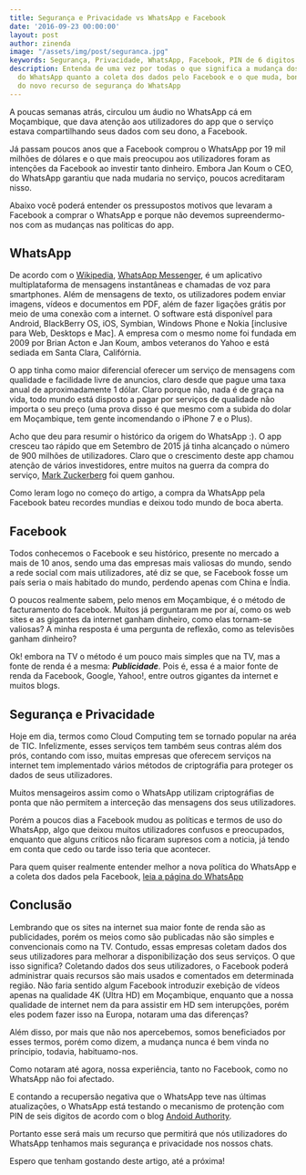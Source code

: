 ```yaml
---
title: Segurança e Privacidade vs WhatsApp e Facebook
date: '2016-09-23 00:00:00'
layout: post
author: zinenda
image: "/assets/img/post/seguranca.jpg"
keywords: Segurança, Privacidade, WhatsApp, Facebook, PIN de 6 digitos
description: Entenda de uma vez por todas o que significa a mudança dos termos e políticas
  do WhatsApp quanto a coleta dos dados pelo Facebook e o que muda, bonus - Noticia
  do novo recurso de segurança do WhatsApp
---
```


A poucas semanas atrás, circulou um áudio no WhatsApp cá em Moçambique, que dava atenção aos utilizadores do app que o serviço estava compartilhando seus dados com seu dono, a Facebook.

Já passam poucos anos que a Facebook comprou o WhatsApp por 19 mil milhões de dólares e o que mais preocupou aos utilizadores foram as intenções da Facebook ao investir tanto dinheiro.
Embora Jan Koum o CEO, do WhatsApp garantiu que nada mudaria no serviço, poucos acreditaram nisso.

Abaixo você poderá entender os pressupostos motivos que levaram a Facebook a comprar o WhatsApp e porque não devemos supreendermo-nos com as mudanças nas politicas do app.

## WhatsApp

De acordo com o [Wikipedia](https://pt.wikipedia.org/wiki/WhatsApp),  [WhatsApp Messenger](http://whatsapp.com),  é um aplicativo multiplataforma de mensagens instantâneas e chamadas de voz para smartphones. 
Além de mensagens de texto, os utilizadores podem enviar imagens, vídeos e documentos em PDF, além de fazer ligações grátis por meio de uma conexão com a internet. 
O software está disponível para Android, BlackBerry OS, iOS, Symbian, Windows Phone e Nokia [inclusive para Web, Desktops e Mac]. 
A empresa com o mesmo nome foi fundada em 2009 por Brian Acton e Jan Koum, ambos veteranos do Yahoo e está sediada em Santa Clara, Califórnia.

O app tinha como maior diferencial oferecer um serviço de mensagens com qualidade e facilidade livre de anuncios, claro desde que pague uma taxa anual de aproximadamente 1 dólar.
Claro porque não, nada é de graça na vida, todo mundo está disposto a pagar por serviços de qualidade não importa o seu preço (uma prova disso é que mesmo com a subida do dolar em Moçambique, tem gente incomendando o iPhone 7 e o Plus).

Acho que deu para resumir o histórico da origem do WhatsApp :).
O app cresceu tao rápido que em Setembro de 2015 já tinha alcançado o número de 900 milhões de utilizadores.
Claro que o crescimento deste app chamou atenção de vários investidores, entre muitos na guerra da compra do serviço, [Mark Zuckerberg](https://pt.wikipedia.org/wiki/Mark_Zuckerberg) foi quem ganhou.

Como leram logo no começo do artigo, a compra da WhatsApp pela Facebook bateu recordes mundias e deixou todo mundo de boca aberta.

## Facebook

Todos conhecemos o Facebook e seu histórico, presente no mercado a mais de 10 anos, sendo uma das empresas mais valiosas do mundo, sendo a rede social com mais utilizadores, até diz se que, se Facebook fosse um país seria o mais habitado do mundo, perdendo apenas com China e Índia.

O poucos realmente sabem, pelo menos em Moçambique, é o método de facturamento do facebook.
Muitos já perguntaram me por aí, como os web sites e as gigantes da internet ganham dinheiro, como elas tornam-se valiosas?
A minha resposta é uma pergunta de reflexão, como as televisões ganham dinheiro?

Ok! embora na TV o método é um pouco mais simples que na TV, mas a fonte de renda é a mesma: ***Publicidade***.
Pois é, essa é a maior fonte de renda da Facebook, Google, Yahoo!, entre outros gigantes da internet e muitos blogs.

## Segurança e Privacidade

Hoje em dia, termos como Cloud Computing tem se tornado popular na aréa de TIC.
Infelizmente, esses serviços tem também seus contras além dos prós, contando com isso, muitas empresas que oferecem serviços na internet tem implementado vários métodos de criptográfia para proteger os dados de seus utilizadores.

Muitos mensageiros assim como o WhatsApp utilizam criptográfias de ponta que não permitem a interceção das mensagens dos seus utilizadores.

Porém a poucos dias a Facebook mudou as políticas e termos de uso do WhatsApp, algo que deixou muitos utilizadores confusos e preocupados, enquanto que alguns críticos não ficaram supresos com a noticia, já tendo em conta  que cedo ou tarde isso teria que acontecer.

Para quem quiser realmente entender melhor a nova política do WhatsApp e a coleta dos dados pela Facebook, [leia a página do WhatsApp](http://whatsapp.com/legal/)

## Conclusão

Lembrando que os sites na internet sua maior fonte de renda são as publicidades, porém os meios como são publicadas não são simples e convencionais como na TV.
Contudo, essas empresas coletam dados dos seus utilizadores para melhorar a disponibilização dos seus serviços.
O que isso significa?
Coletando dados dos seus utilizadores, o Facebook poderá  administrar quais recursos são mais usados e comentados em determinada região.
Não faria sentido algum Facebook introduzir exebição de vídeos apenas na qualidade 4K (Ultra HD) em Moçambique, enquanto que a nossa qualidade de internet nem da para assistir em HD sem interupções, porém eles podem fazer isso na Europa, notaram uma das diferenças?

Além disso, por mais que não nos apercebemos, somos beneficiados por esses termos, porém como dizem, a mudança nunca é bem vinda no príncipio, todavia, habituamo-nos.

Como notaram até agora, nossa experiência, tanto no Facebook, como no WhatsApp não foi afectado.

E contando a recupersão negativa que o WhatsApp teve nas últimas atualizações, o WhatsApp está testando o mecanismo de protenção com PIN de seis digitos de acordo com o blog [Andoid Authority](http://androidauthority.com/whatsapp-passcode-security-717907).

Portanto esse será mais um recurso que permitirá que nós utilizadores do WhatsApp tenhamos mais segurança e privacidade nos nossos chats.

Espero que tenham gostando deste artigo, até a próxima!